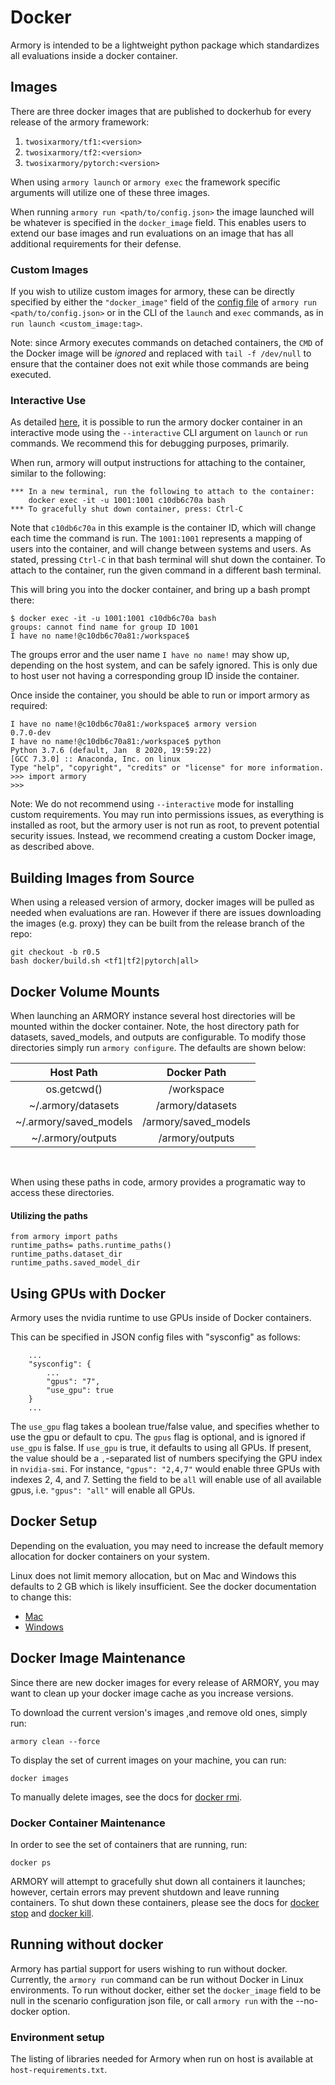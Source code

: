 # Docker
Armory is intended to be a lightweight python package which standardizes all evaluations
inside a docker container.


## Images
There are three docker images that are published to dockerhub for every release of 
the armory framework:

1. `twosixarmory/tf1:<version>` 
2. `twosixarmory/tf2:<version>` 
3. `twosixarmory/pytorch:<version>` 

When using `armory launch` or `armory exec` the framework specific arguments will 
utilize one of these three images. 

When running `armory run <path/to/config.json>` the image launched will be whatever is 
specified in the `docker_image` field. This enables users to extend our base images 
and run evaluations on an image that has all additional requirements for their defense.


### Custom Images

If you wish to utilize custom images for armory, these can be directly specified by
either the `"docker_image"` field of the [config file](docs/configuration_files.md)
of `armory run <path/to/config.json>` or in the CLI of the `launch` and `exec` commands,
as in `run launch <custom_image:tag>`.

Note: since Armory executes commands on detached containers, the `CMD` of the Docker image 
will be *ignored* and replaced with `tail -f /dev/null` to ensure that the container does not
exit while those commands are being executed.

### Interactive Use

As detailed [here](docs/index.md), it is possible to run the armory docker container in an
interactive mode using the `--interactive` CLI argument on `launch` or `run` commands.
We recommend this for debugging purposes, primarily.

When run, armory will output instructions for attaching to the container, similar to the following:
```
*** In a new terminal, run the following to attach to the container:
    docker exec -it -u 1001:1001 c10db6c70a bash
*** To gracefully shut down container, press: Ctrl-C
```
Note that `c10db6c70a` in this example is the container ID, which will change each time the
command is run. The `1001:1001` represents a mapping of users into the container, and will change
between systems and users. As stated, pressing `Ctrl-C` in that bash terminal will shut
down the container. To attach to the container, run the given command in a different bash terminal.

This will bring you into the docker container, and bring up a bash prompt there:
```
$ docker exec -it -u 1001:1001 c10db6c70a bash
groups: cannot find name for group ID 1001
I have no name!@c10db6c70a81:/workspace$
```
The groups error and the user name `I have no name!` may show up, depending on the host system, and
can be safely ignored. This is only due to host user not having a corresponding group ID inside
the container.

Once inside the container, you should be able to run or import armory as required:
```
I have no name!@c10db6c70a81:/workspace$ armory version
0.7.0-dev
I have no name!@c10db6c70a81:/workspace$ python
Python 3.7.6 (default, Jan  8 2020, 19:59:22) 
[GCC 7.3.0] :: Anaconda, Inc. on linux
Type "help", "copyright", "credits" or "license" for more information.
>>> import armory
>>> 
```

Note: We do not recommend using `--interactive` mode for installing custom requirements. You may 
run into permissions issues, as everything is installed as root, but the armory user is not run
as root, to prevent potential security issues. Instead, we recommend creating a custom Docker image,
as described above.

## Building Images from Source
When using a released version of armory, docker images will be pulled as needed when 
evaluations are ran. However if there are issues downloading the images (e.g. proxy) 
they can be built from the release branch of the repo:
```
git checkout -b r0.5
bash docker/build.sh <tf1|tf2|pytorch|all>
```

## Docker Volume Mounts
When launching an ARMORY instance several host directories will be mounted within the 
docker container. Note, the host directory path for datasets, saved_models, and 
outputs are configurable. To modify those directories simply run `armory configure`.
The defaults are shown below:


| Host Path   | Docker Path   | 
|:----------: | :-----------: | 
| os.getcwd() | /workspace    |  
| ~/.armory/datasets | /armory/datasets |
| ~/.armory/saved_models | /armory/saved_models |
| ~/.armory/outputs | /armory/outputs |

<br>

When using these paths in code, armory provides a programatic way to access these 
directories.

#### Utilizing the paths
```
from armory import paths
runtime_paths= paths.runtime_paths()
runtime_paths.dataset_dir
runtime_paths.saved_model_dir
```


## Using GPUs with Docker
Armory uses the nvidia runtime to use GPUs inside of Docker containers.

This can be specified in JSON config files with "sysconfig" as follows:
```
    ...
    "sysconfig": {
        ...
        "gpus": "7",
        "use_gpu": true
    }
    ...
```
The `use_gpu` flag takes a boolean true/false value, and specifies whether to use the gpu or default to cpu.
The `gpus` flag is optional, and is ignored if `use_gpu` is false. If `use_gpu` is true, it defaults to using all GPUs.
    If present, the value should be a `,`-separated list of numbers specifying the GPU index in `nvidia-smi`.
    For instance, `"gpus": "2,4,7"` would enable three GPUs with indexes 2, 4, and 7.
    Setting the field to be `all` will enable use of all available gpus, i.e. `"gpus": "all"` will enable all GPUs.

## Docker Setup
Depending on the evaluation, you may need to increase the default memory allocation for 
docker containers on your system. 

Linux does not limit memory allocation, but on Mac and Windows this defaults to 2 GB 
which is likely insufficient. See the docker documentation to change this:
* [Mac](https://docs.docker.com/docker-for-mac/)
* [Windows](https://docs.docker.com/docker-for-windows/)


## Docker Image Maintenance 
Since there are new docker images for every release of ARMORY, you may want to clean up
your docker image cache as you increase versions.

To download the current version's images ,and remove old ones, simply run:
```
armory clean --force
```

To display the set of current images on your machine, you can run:
```
docker images
```
To manually delete images, see the docs for [docker rmi](https://docs.docker.com/engine/reference/commandline/rmi/).


### Docker Container Maintenance
In order to see the set of containers that are running, run:
```
docker ps
```
ARMORY will attempt to gracefully shut down all containers it launches;
however, certain errors may prevent shutdown and leave running containers.
To shut down these containers, please see the docs for 
[docker stop](https://docs.docker.com/engine/reference/commandline/stop/) 
and [docker kill](https://docs.docker.com/engine/reference/commandline/kill/).

## Running without docker

Armory has partial support for users wishing to run without docker. Currently, the
`armory run` command can be run without Docker in Linux environments. To run without
docker, either set the `docker_image` field to be null in the scenario
configuration json file, or call `armory run` with the --no-docker option.

### Environment setup
The listing of libraries needed for Armory when run on host is available at
`host-requirements.txt`. 